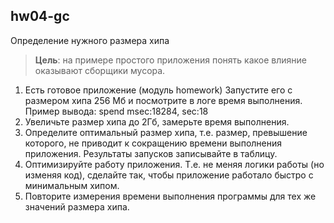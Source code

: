 ## hw04-gc

Определение нужного размера хипа

>**Цель**: на примере простого приложения понять какое влияние оказывают сборщики мусора.

1) Есть готовое приложение (модуль homework) Запустите его с размером хипа 256 Мб и посмотрите в логе время выполнения. Пример вывода: spend msec:18284, sec:18
2) Увеличьте размер хипа до 2Гб, замерьте время выполнения.
3) Определите оптимальный размер хипа, т.е. размер, превышение которого, не приводит к сокращению времени выполнения приложения. Результаты запусков записывайте в таблицу.
4) Оптимизируйте работу приложения. Т.е. не меняя логики работы (но изменяя код), сделайте так, чтобы приложение работало быстро с минимальным хипом.
5) Повторите измерения времени выполнения программы для тех же значений размера хипа.
